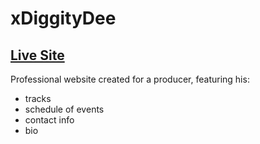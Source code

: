 # xDiggityDee 
## [Live Site](https://xdiggitydee.netlify.app/)

Professional website created for a producer, featuring his:
  * tracks
  * schedule of events
  * contact info
  * bio
